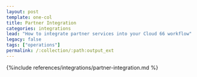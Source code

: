 ```yaml
---
layout: post
template: one-col
title: Partner Integration
categories: integrations
lead: "How to integrate partner services into your Cloud 66 workflow"
legacy: false
tags: ["operations"]
permalink: /:collection/:path:output_ext
---
```


{%include references/integrations/partner-integration.md %}
